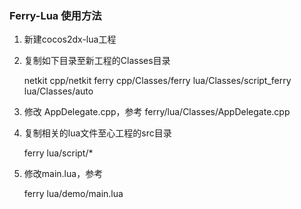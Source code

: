 ### Ferry-Lua 使用方法

1. 新建cocos2dx-lua工程

2. 复制如下目录至新工程的Classes目录


    netkit
        cpp/netkit 
    ferry
        cpp/Classes/ferry 
        lua/Classes/script_ferry
        lua/Classes/auto

3. 修改 AppDelegate.cpp，参考 ferry/lua/Classes/AppDelegate.cpp

4. 复制相关的lua文件至心工程的src目录


    ferry
        lua/script/*

5. 修改main.lua，参考


    ferry
        lua/demo/main.lua
